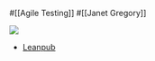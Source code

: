 #[[Agile Testing]] #[[Janet Gregory]]

![](https://d2sofvawe08yqg.cloudfront.net/agiletesting-condensed-japanese-edition/s_hero2x?1620631141.jpg)

- [Leanpub](https://leanpub.com/agiletesting-condensed-japanese-edition)

